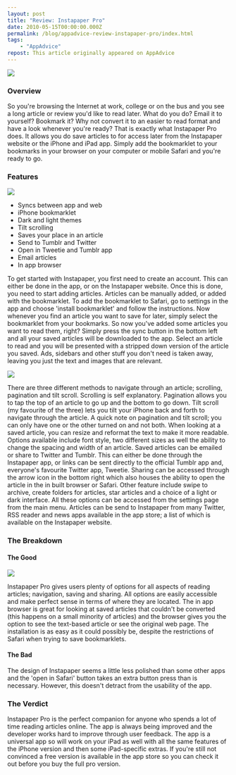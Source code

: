```yaml
---
layout: post
title: "Review: Instapaper Pro"
date: 2010-05-15T00:00:00.000Z
permalink: /blog/appadvice-review-instapaper-pro/index.html
tags:
    - "AppAdvice"
repost: This article originally appeared on AppAdvice
---
```


![](https://rknightuk.s3.amazonaws.com/site/appadvice/bc7e2a12b5.jpg)

### Overview

So you're browsing the Internet at work, college or on the bus and you see a long article or review you'd like to read later. What do you do? Email it to yourself? Bookmark it? Why not convert it to an easier to read format and have a look whenever you're ready? That is exactly what Instapaper Pro does. It allows you do save articles to for access later from the Instapaper website or the iPhone and iPad app. Simply add the bookmarklet to your bookmarks in your browser on your computer or mobile Safari and you're ready to go.

### Features

![](https://rknightuk.s3.amazonaws.com/site/appadvice/a51da93125.jpg) 

- Syncs between app and web 
- iPhone bookmarklet 
- Dark and light themes 
- Tilt scrolling 
- Saves your place in an article 
- Send to Tumblr and Twitter 
- Open in Tweetie and Tumblr app 
- Email articles 
- In app browser 


To get started with Instapaper, you first need to create an account. This can either be done in the app, or on the Instapaper website. Once this is done, you need to start adding articles. Articles can be manually added, or added with the bookmarklet. To add the bookmarklet to Safari, go to settings in the app and choose 'install bookmarklet' and follow the instructions. Now whenever you find an article you want to save for later, simply select the bookmarklet from your bookmarks. So now you've added some articles you want to read them, right? Simply press the sync button in the bottom left and all your saved articles will be downloaded to the app. Select an article to read and you will be presented with a stripped down version of the article you saved. Ads, sidebars and other stuff you don't need is taken away, leaving you just the text and images that are relevant. 

![](https://rknightuk.s3.amazonaws.com/site/appadvice/b75da18cf2.jpg) 

There are three different methods to navigate through an article; scrolling, pagination and tilt scroll. Scrolling is self explanatory. Pagination allows you to tap the top of an article to go up and the bottom to go down. Tilt scroll (my favourite of the three) lets you tilt your iPhone back and forth to navigate through the article. A quick note on pagination and tilt scroll; you can only have one or the other turned on and not both. When looking at a saved article, you can resize and reformat the text to make it more readable. Options available include font style, two different sizes as well the ability to change the spacing and width of an article. Saved articles can be emailed or share to Twitter and Tumblr. This can either be done through the Instapaper app, or links can be sent directly to the official Tumblr app and, everyone's favourite Twitter app, Tweetie. Sharing can be accessed through the arrow icon in the bottom right which also houses the ability to open the article in the in built browser or Safari. Other feature include swipe to archive, create folders for articles, star articles and a choice of a light or dark interface. All these options can be accessed from the settings page from the main menu. Articles can be send to Instapaper from many Twitter, RSS reader and news apps available in the app store; a list of which is available on the Instapaper website.

### The Breakdown

#### The Good

![](https://rknightuk.s3.amazonaws.com/site/appadvice/d9958c50c0.jpg)

Instapaper Pro gives users plenty of options for all aspects of reading articles; navigation, saving and sharing. All options are easily accessible and make perfect sense in terms of where they are located. The in app browser is great for looking at saved articles that couldn't be converted (this happens on a small minority of articles) and the browser gives you the option to see the text-based article or see the original web page. The installation is as easy as it could possibly be, despite the restrictions of Safari when trying to save bookmarklets.

#### The Bad

The design of Instapaper seems a little less polished than some other apps and the 'open in Safari' button takes an extra button press than is necessary. However, this doesn't detract from the usability of the app.

### The Verdict

Instapaper Pro is the perfect companion for anyone who spends a lot of time reading articles online. The app is always being improved and the developer works hard to improve through user feedback. The app is a universal app so will work on your iPad as well with all the same features of the iPhone version and then some iPad-specific extras. If you're still not convinced a free version is available in the app store so you can check it out before you buy the full pro version.

